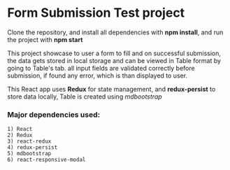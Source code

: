 # Form Submission Test project

Clone the repository, and install all dependencies with **npm install**,
and run the project with **npm start**

This project showcase to user a form to fill and on successful submission, the data gets stored in local storage
and can be viewed in Table format by going to Table's tab.
all input fields are validated correctly before submission, if found any error, which is than displayed to user.

This React app uses **Redux** for state management, and **redux-persist** to store data locally,
Table is created using *mdbootstrap*

### Major dependencies used:
    1) React
    2) Redux
    3) react-redux
    4) redux-persist
    5) mdbootstrap
    6) react-responsive-modal